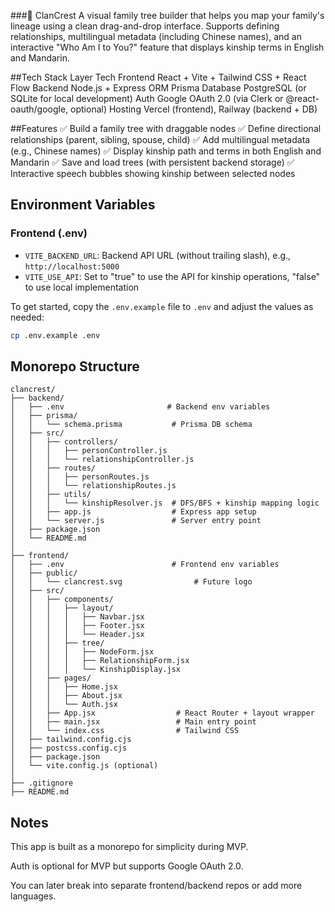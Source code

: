 ###🏰 ClanCrest
A visual family tree builder that helps you map your family's lineage using a clean drag-and-drop interface. Supports defining relationships, multilingual metadata (including Chinese names), and an interactive "Who Am I to You?" feature that displays kinship terms in English and Mandarin.

##Tech Stack
Layer Tech
Frontend React + Vite + Tailwind CSS + React Flow
Backend Node.js + Express
ORM Prisma
Database PostgreSQL (or SQLite for local development)
Auth Google OAuth 2.0 (via Clerk or @react-oauth/google, optional)
Hosting Vercel (frontend), Railway (backend + DB)

##Features
✅ Build a family tree with draggable nodes
✅ Define directional relationships (parent, sibling, spouse, child)
✅ Add multilingual metadata (e.g., Chinese names)
✅ Display kinship path and terms in both English and Mandarin
✅ Save and load trees (with persistent backend storage)
✅ Interactive speech bubbles showing kinship between selected nodes

## Environment Variables

### Frontend (.env)

- `VITE_BACKEND_URL`: Backend API URL (without trailing slash), e.g., `http://localhost:5000`
- `VITE_USE_API`: Set to "true" to use the API for kinship operations, "false" to use local implementation

To get started, copy the `.env.example` file to `.env` and adjust the values as needed:

```bash
cp .env.example .env
```

## Monorepo Structure

```
clancrest/
├── backend/
│   ├── .env                       # Backend env variables
│   ├── prisma/
│   │   └── schema.prisma           # Prisma DB schema
│   ├── src/
│   │   ├── controllers/
│   │   │   ├── personController.js
│   │   │   └── relationshipController.js
│   │   ├── routes/
│   │   │   ├── personRoutes.js
│   │   │   └── relationshipRoutes.js
│   │   ├── utils/
│   │   │   └── kinshipResolver.js  # DFS/BFS + kinship mapping logic
│   │   ├── app.js                  # Express app setup
│   │   └── server.js               # Server entry point
│   ├── package.json
│   └── README.md
│
├── frontend/
│   ├── .env                        # Frontend env variables
│   ├── public/
│   │   └── clancrest.svg                # Future logo
│   ├── src/
│   │   ├── components/
│   │   │   ├── layout/
│   │   │   │   ├── Navbar.jsx
│   │   │   │   ├── Footer.jsx
│   │   │   │   └── Header.jsx
│   │   │   ├── tree/
│   │   │   │   ├── NodeForm.jsx
│   │   │   │   ├── RelationshipForm.jsx
│   │   │   │   └── KinshipDisplay.jsx
│   │   ├── pages/
│   │   │   ├── Home.jsx
│   │   │   ├── About.jsx
│   │   │   └── Auth.jsx
│   │   ├── App.jsx                  # React Router + layout wrapper
│   │   ├── main.jsx                 # Main entry point
│   │   └── index.css                # Tailwind CSS
│   ├── tailwind.config.cjs
│   ├── postcss.config.cjs
│   ├── package.json
│   └── vite.config.js (optional)
│
├── .gitignore
├── README.md

```

## Notes

This app is built as a monorepo for simplicity during MVP.

Auth is optional for MVP but supports Google OAuth 2.0.

You can later break into separate frontend/backend repos or add more languages.

